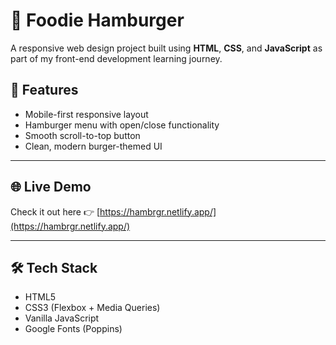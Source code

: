 # 🍔 Foodie Hamburger

A responsive web design project built using **HTML**, **CSS**, and **JavaScript** as part of my front-end development learning journey.

## 🚀 Features

- Mobile-first responsive layout  
- Hamburger menu with open/close functionality  
- Smooth scroll-to-top button  
- Clean, modern burger-themed UI

---

## 🌐 Live Demo

Check it out here 👉 [https://hambrgr.netlify.app/](https://hambrgr.netlify.app/)

---

## 🛠 Tech Stack

- HTML5  
- CSS3 (Flexbox + Media Queries)  
- Vanilla JavaScript  
- Google Fonts (Poppins)
